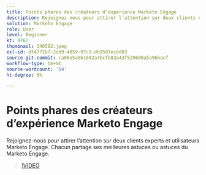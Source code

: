 ```yaml
---
title: Points phares des créateurs d’expérience Marketo Engage
description: Rejoignez-nous pour attirer l’attention sur deux clients experts et utilisateurs Marketo Engage. Chacun partage ses meilleures astuces ou astuces du Marketo Engage.
solution: Marketo Engage
role: User
level: Beginner
kt: 9767
thumbnail: 340592.jpeg
exl-id: df4772b7-2dd9-4859-97c2-db9507ecbd03
source-git-commit: ca06e5a8b1602a7bcfb83a43f529680a5a96bacf
workflow-type: tm+mt
source-wordcount: '54'
ht-degree: 0%

---
```


# Points phares des créateurs d’expérience Marketo Engage

Rejoignez-nous pour attirer l’attention sur deux clients experts et utilisateurs Marketo Engage. Chacun partage ses meilleures astuces ou astuces du Marketo Engage.

>[!VIDEO](https://video.tv.adobe.com/v/340592/?quality=12&learn=on)
